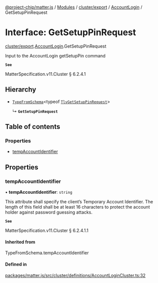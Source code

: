 [@project-chip/matter.js](../README.md) / [Modules](../modules.md) / [cluster/export](../modules/cluster_export.md) / [AccountLogin](../modules/cluster_export.AccountLogin.md) / GetSetupPinRequest

# Interface: GetSetupPinRequest

[cluster/export](../modules/cluster_export.md).[AccountLogin](../modules/cluster_export.AccountLogin.md).GetSetupPinRequest

Input to the AccountLogin getSetupPin command

**`See`**

MatterSpecification.v11.Cluster § 6.2.4.1

## Hierarchy

- [`TypeFromSchema`](../modules/tlv_export.md#typefromschema)\<typeof [`TlvGetSetupPinRequest`](../modules/cluster_export.AccountLogin.md#tlvgetsetuppinrequest)\>

  ↳ **`GetSetupPinRequest`**

## Table of contents

### Properties

- [tempAccountIdentifier](cluster_export.AccountLogin.GetSetupPinRequest.md#tempaccountidentifier)

## Properties

### tempAccountIdentifier

• **tempAccountIdentifier**: `string`

This attribute shall specify the client’s Temporary Account Identifier. The length of this field shall be at
least 16 characters to protect the account holder against password guessing attacks.

**`See`**

MatterSpecification.v11.Cluster § 6.2.4.1.1

#### Inherited from

TypeFromSchema.tempAccountIdentifier

#### Defined in

[packages/matter.js/src/cluster/definitions/AccountLoginCluster.ts:32](https://github.com/project-chip/matter.js/blob/c0d55745d5279e16fdfaa7d2c564daa31e19c627/packages/matter.js/src/cluster/definitions/AccountLoginCluster.ts#L32)
